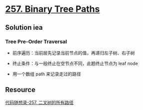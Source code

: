 # [257. Binary Tree Paths](https://leetcode.com/problems/binary-tree-paths/)


## Solution iea

### Tree Pre-Order Traversal

* 前序遍历：当前层先记录当前节点的值，再递归左子树、右子树

* 终止条件：与一般终止在空节点不同，此题终止节点为 leaf node

* 用一个数组 path 来记录走过的路径

## Resource
[代码随想录-257. 二叉树的所有路径](https://github.com/youngyangyang04/leetcode-master/blob/master/problems/0257.%E4%BA%8C%E5%8F%89%E6%A0%91%E7%9A%84%E6%89%80%E6%9C%89%E8%B7%AF%E5%BE%84.md)